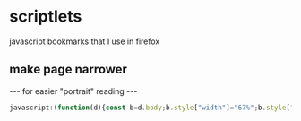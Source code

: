 # scriptlets
javascript bookmarks that I use in firefox

## make page narrower 
--- for easier "portrait" reading ---

```javascript
javascript:(function(d){const b=d.body;b.style["width"]="67%";b.style["display"]="flex";b.style["margin"]="0 auto"})(document)
```
